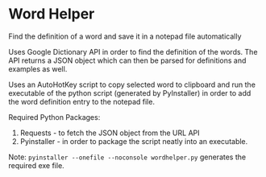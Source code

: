 # Word Helper
Find the definition of a word and save it in a notepad file automatically

Uses Google Dictionary API in order to find the definition of the words. The API returns a JSON object which can then be parsed for definitions and examples as well. 

Uses an AutoHotKey script to copy selected word to clipboard and run the executable of the python script (generated by PyInstaller) in order to add the word definition entry to the notepad file. 

Required Python Packages:
1. Requests - to fetch the JSON object from the URL API
2. Pyinstaller - in order to package the script neatly into an executable.

Note: `pyinstaller --onefile --noconsole wordhelper.py` generates the required exe file.
